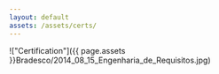 ```yaml
---
layout: default
assets: /assets/certs/
---
```

!["Certification"]({{ page.assets }}Bradesco/2014_08_15_Engenharia_de_Requisitos.jpg)
